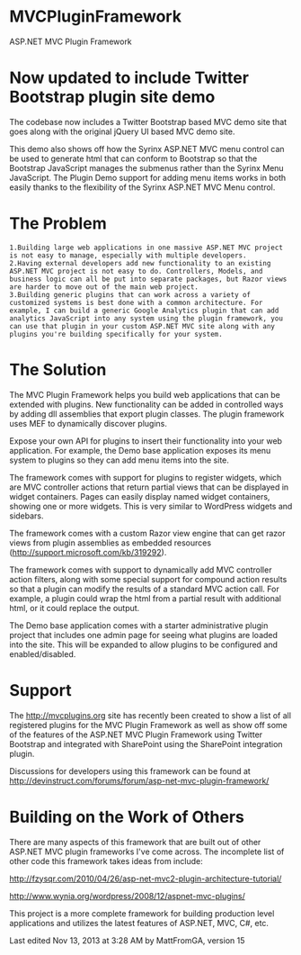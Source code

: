 # MVCPluginFramework
ASP.NET MVC Plugin Framework

# Now updated to include Twitter Bootstrap plugin site demo #
The codebase now includes a Twitter Bootstrap based MVC demo site that goes along with the original jQuery UI based MVC demo site.

This demo also shows off how the Syrinx ASP.NET MVC menu control can be used to generate html that can conform to Bootstrap so that the Bootstrap JavaScript manages the submenus rather than the Syrinx Menu JavaScript. The Plugin Demo support for adding menu items works in both easily thanks to the flexibility of the Syrinx ASP.NET MVC Menu control.

# The Problem #

    1.Building large web applications in one massive ASP.NET MVC project is not easy to manage, especially with multiple developers.
    2.Having external developers add new functionality to an existing ASP.NET MVC project is not easy to do. Controllers, Models, and business logic can all be put into separate packages, but Razor views are harder to move out of the main web project.
    3.Building generic plugins that can work across a variety of customized systems is best done with a common architecture. For example, I can build a generic Google Analytics plugin that can add analytics JavaScript into any system using the plugin framework, you can use that plugin in your custom ASP.NET MVC site along with any plugins you're building specifically for your system.
    
# The Solution #
The MVC Plugin Framework helps you build web applications that can be extended with plugins. New functionality can be added in controlled ways by adding dll assemblies that export plugin classes. The plugin framework uses MEF to dynamically discover plugins.

Expose your own API for plugins to insert their functionality into your web application. For example, the Demo base application exposes its menu system to plugins so they can add menu items into the site.

The framework comes with support for plugins to register widgets, which are MVC controller actions that return partial views that can be displayed in widget containers. Pages can easily display named widget containers, showing one or more widgets. This is very similar to WordPress widgets and sidebars.

The framework comes with a custom Razor view engine that can get razor views from plugin assemblies as embedded resources (http://support.microsoft.com/kb/319292).

The framework comes with support to dynamically add MVC controller action filters, along with some special support for compound action results so that a plugin can modify the results of a standard MVC action call. For example, a plugin could wrap the html from a partial result with additional html, or it could replace the output.

The Demo base application comes with a starter administrative plugin project that includes one admin page for seeing what plugins are loaded into the site. This will be expanded to allow plugins to be configured and enabled/disabled.

# Support #
The http://mvcplugins.org site has recently been created to show a list of all registered plugins for the MVC Plugin Framework as well as show off some of the features of the ASP.NET MVC Plugin Framework using Twitter Bootstrap and integrated with SharePoint using the SharePoint integration plugin.

Discussions for developers using this framework can be found at http://devinstruct.com/forums/forum/asp-net-mvc-plugin-framework/

# Building on the Work of Others #
There are many aspects of this framework that are built out of other ASP.NET MVC plugin frameworks I've come across. The incomplete list of other code this framework takes ideas from include:

http://fzysqr.com/2010/04/26/asp-net-mvc2-plugin-architecture-tutorial/

http://www.wynia.org/wordpress/2008/12/aspnet-mvc-plugins/

This project is a more complete framework for building production level applications and utilizes the latest features of ASP.NET, MVC, C#, etc.

Last edited Nov 13, 2013 at 3:28 AM by MattFromGA, version 15
